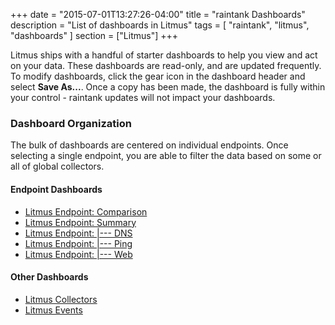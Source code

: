 +++
date = "2015-07-01T13:27:26-04:00"
title = "raintank Dashboards"
description = "List of dashboards in Litmus"
tags = [ "raintank", "litmus", "dashboards" ]
section = ["Litmus"]
+++

Litmus ships with a handful of starter dashboards to help you view and act on your data. These dashboards are read-only, and are updated frequently. To modify dashboards, click the gear icon in the dashboard header and select **Save As...**. Once a copy has been made, the dashboard is fully within your control - raintank updates will not impact your dashboards.

### Dashboard Organization

The bulk of dashboards are centered on individual endpoints. Once selecting a single endpoint, you are able to filter the data based on some or all of global collectors. 

#### Endpoint Dashboards
- [Litmus Endpoint: Comparison](https://app.raintank.io/dashboard/file/rt-endpoint-comparison.json)
- [Litmus Endpoint: Summary](https://app.raintank.io/dashboard/file/rt-endpoint-summary.json)
- [Litmus Endpoint: |--- DNS](https://app.raintank.io/dashboard/file/rt-endpoint-dns.json)
- [Litmus Endpoint: |--- Ping](https://app.raintank.io/dashboard/file/rt-endpoint-ping.json)
- [Litmus Endpoint: |--- Web](https://app.raintank.io/dashboard/file/rt-endpoint-web.json)

#### Other Dashboards
- [Litmus Collectors](https://app.raintank.io/dashboard/file/rt-collector-summary.json)
- [Litmus Events](https://app.raintank.io/dashboard/file/rt-events.json)

